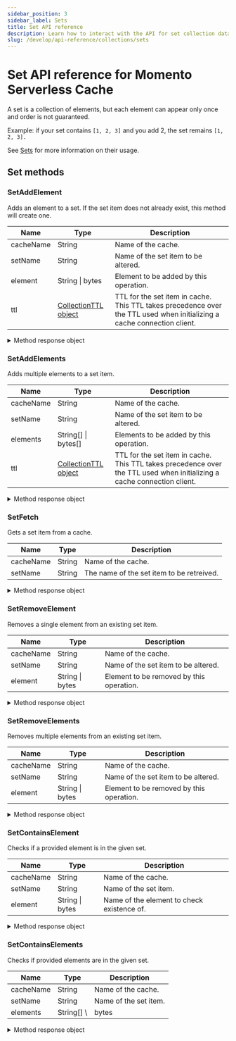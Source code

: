 ```yaml
---
sidebar_position: 3
sidebar_label: Sets
title: Set API reference
description: Learn how to interact with the API for set collection data types in Momento Serverless Cache.
slug: /develop/api-reference/collections/sets
---
```


# Set API reference for Momento Serverless Cache

A set is a collection of elements, but each element can appear only once and order is not guaranteed.

Example: if your set contains `[1, 2, 3]` and you add 2, the set remains `[1, 2, 3].`

See [Sets](./../datatypes.md#set-collections) for more information on their usage.

## Set methods

### SetAddElement
Adds an element to a set. If the set item does not already exist, this method will create one.

| Name            | Type            | Description                                   |
| --------------- | --------------- | --------------------------------------------- |
| cacheName       | String          | Name of the cache.                            |
| setName         | String          | Name of the set item to be altered. |
| element         | String \| bytes | Element to be added by this operation. |
| ttl             | [CollectionTTL object](./collection-ttl.md) | TTL for the set item in cache. This TTL takes precedence over the TTL used when initializing a cache connection client. |

<details>
  <summary>Method response object</summary>

* Success
* Error

See [response objects](./response-objects.md) for specific information.

</details>

### SetAddElements
Adds multiple elements to a set item.

| Name            | Type         | Description                                   |
| --------------- | ------------ | --------------------------------------------- |
| cacheName       | String       | Name of the cache.                            |
| setName         | String       | Name of the set item to be altered. |
| elements        | String[] \| bytes[] | Elements to be added by this operation. |
| ttl          | [CollectionTTL object](./collection-ttl.md) | TTL for the set item in cache. This TTL takes precedence over the TTL used when initializing a cache connection client. |

<details>
  <summary>Method response object</summary>

* Success
* Error

See [response objects](./response-objects.md) for specific information.

</details>

### SetFetch

Gets a set item from a cache.

| Name            | Type   | Description                                   |
| --------------- | ------ | --------------------------------------------- |
| cacheName       | String | Name of the cache.                            |
| setName         | String | The name of the set item to be retreived.     |

<details>
  <summary>Method response object</summary>

The response object for SetFetch returns three possible options, a cache hit, miss, or an error.

* Hit
    * valueSetBytes(): bytes[]
    * valueSetString(): string[]
    * toString(): string
* Miss
* Error

See [response objects](./response-objects.md) for specific information.

</details>

### SetRemoveElement
Removes a single element from an existing set item.

| Name            | Type            | Description                                   |
| --------------- | --------------- | --------------------------------------------- |
| cacheName       | String          | Name of the cache.                            |
| setName         | String          | Name of the set item to be altered.           |
| element         | String \| bytes | Element to be removed by this operation.   |

<details>
  <summary>Method response object</summary>

* Success
* Error

See [response objects](./response-objects.md) for specific information.

</details>

### SetRemoveElements
Removes multiple elements from an existing set item.

| Name            | Type         | Description                                   |
| --------------- | ------------ | --------------------------------------------- |
| cacheName       | String       | Name of the cache.                            |
| setName         | String       | Name of the set item to be altered. |
| element         | String \| bytes | Element to be removed by this operation.   |

<details>
  <summary>Method response object</summary>

* Success
* Error

See [response objects](./response-objects.md) for specific information.

</details>

### SetContainsElement
Checks if a provided element is in the given set.

| Name      | Type            | Description           |
|-----------| --------------- |-----------------------|
| cacheName | String          | Name of the cache.    |
| setName   | String          | Name of the set item. |
| element   | String \| bytes                 | Name of the element to check existence of.   |

<details>
  <summary>Method response object</summary>

The response object for SetContainsElement returns three possible options, a cache hit, miss, or an error.

* Hit
  * containsElement(): bool
* Miss
* Error

See [response objects](./response-objects.md) for specific information.

</details>

### SetContainsElements
Checks if provided elements are in the given set.

| Name      | Type       | Description                         |
|-----------|------------|-------------------------------------|
| cacheName | String     | Name of the cache.                  |
| setName   | String     | Name of the set item. |
| elements  | String[] \ | bytes                             | Array of element names to check existence of.   |

<details>
  <summary>Method response object</summary>

The response object for SetContainsElements returns three possible options, a cache hit, miss, or an error.

* Hit
  * containsElements(): bool[]
* Miss
* Error

See [response objects](./response-objects.md) for specific information.

</details>
